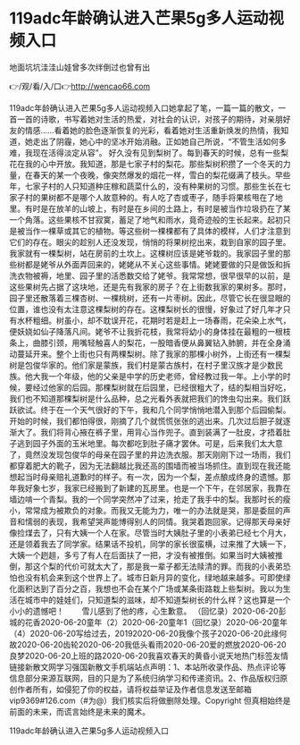 # 119adc年龄确认进入芒果5g多人运动视频入口
地面坑坑洼洼山娃曾多次绊倒过也曾有出

👉/观/看/入/口👉http://wencao66.com

119adc年龄确认进入芒果5g多人运动视频入口她拿起了笔，一篇一篇的散文，一首一首的诗歌，书写着她对生活的热爱，对社会的认识，对孩子的期待，对亲朋好友的情感……看着她的脸色逐渐恢复的光彩，看着她对生活重新焕发的热情，我知道，她走出了阴霾，她心中的坚冰开始消融。正如她自己所说，“不管生活如何多难，我现在活得淡定从容”。
好久没有见到梨树了。每到春天的时候，总有一些梨花在我的心中开放。我知道，那是七家子村的梨花。那些梨树积攒了一个冬天的力量，在春天的某一个夜晚，像突然爆发的烟花一样，雪白的梨花缀满了枝头。早些年，七家子村的人只知道种庄稼和蔬菜什么的，没有种果树的习惯。那些生长在七家子村的果树都不是哪个人故意种的。有人吃了杏或枣子，随手将果核甩在了地里。有时是在放羊的山坡上，有时是在乡间的土路上，有时是被当作垃圾扔在了某一个角落。这些果核不甘寂寞，蓄足了地气和雨水，竟奇迹般的生长起来。起初只是被当作一棵草或其它的植物。等这些树一棵棵都有了具体的模样，人们才注意到它们的存在。眼尖的趁别人还没发现，悄悄的将果树挖出来，栽到自家的园子里。我家就有一棵梨树，站在房前的土坎上。这棵树应该是姥爷栽的。我家园子里的那些树都是姥爷从外面弄回来的，姥姥从不关心这些事情。姥姥要做的只是做饭和拆洗衣物被褥，地里、园子里的活悉数交给了姥爷。我常常想，很早很早的以前，是这些果树先占据了这块地，还是先有我家的房子？在上街数我家的果树多。那时，园子里还散落着三棵杏树、一棵桃树，还有一片枣树。因此，尽管它长在很显眼的位置，谁也没有太注意这棵梨树的存在。这棵梨树长的很慢，好象过了好几年才只有水杯粗细。树虽小，却不耽误开花，花期时若是赶上一场春雨，花朵染上水气，便妖娆如仙子降落凡间。姥爷不让我折花枝，我常将幼小的身体挂在最粗的一根枝条上，曲膝引颈，用嘴轻触喜人的梨花，一股暗香便从鼻翼钻入肺腑，并在全身涌动蔓延开来。整个上街也只有两棵梨树。除了我家的那棵小树外，上街还有一棵梨树是包俊华家的。他们家是蒙族，我们村是蒙古族村，在村子里汉族才是少数民族。他大我一个年级，他的父亲是中学的历史老师，曾经教过我一年。上小学的时候，要经过他家的后园。那棵梨树就在后园里，已经很粗大了，结的梨相当好吃，我们也不知道那棵梨树是什么品种，总之光看外表就把我们的馋虫勾出来。我们跃跃欲试。终于在一个天气很好的下午，我和几个同学悄悄地潜入到那个后园偷梨。开始的时候，我们都怕得很，刚摘了几个就慌慌张张的逃出来。几次过后胆子就逐渐大了。我们将背心掖在裤子里，用背心当作兜子。直到装满了一肚皮，才捂着肚子逃到园子外面的玉米地里。每次都吃到肚子痛才罢休。可是，后来我们太大意了，竟然没发现包俊华的母亲在园子里的井边洗衣服。那天刚刚下过一场雨，我们都穿着肥大的靴子，因为无法翻越比我还高的围墙而被当场抓住。直到现在我还能想起当时母亲赔礼道歉时的样子。有一次，因为一个梨，差点酿成终身的遗憾。那年我好象七岁，我家已经搬到了新建的瓦房里。也是一个下午，在邻居家，我靠在墙边啃一个青梨。我的一个同学突然冲了过来，抢走了我手中的梨。我那时长的瘦小，常常成为被欺负的对象。而我又无能为力，唯一的办法就是哭，那是委屈的声音和懦弱的表现，我希望哭声能博得别人的同情。我哭着跑回家。记得那天母亲好像捡煤去了，只有大姨一个人在家。尽管当时大姨肚子里的小表弟已经七个月大，还是领着我去了同学家。结果话不投机，同学的家长很蛮横，过来推了大姨一下，大姨一个趔趄，多亏了有人在后面扶了一把，才没有被推倒。如果当时大姨被推倒，那这个梨的代价可就太大了，那是我一辈子都无法赎清的罪。而我的小表弟恐怕也没有机会来到这个世界上了。城市日新月异的变化，绿地越来越多。可即使绿化面积达到了百分之百，我想也不会在某个广场或某条街路栽上些梨树。我以为生活在城市中的娃娃们，只知道梨的滋味，却不知道梨树长的什么样？这也算是一个小小的遗憾吧！
　　雪儿感到了他的疼，心生歉意。
（回忆录）2020-06-20彭城的花香2020-06-20童年（2）2020-06-20童年1（回忆录）2020-06-20童年（4）2020-06-20写给过去，20192020-06-20我像个孩子2020-06-20此缘何故2020-06-20齿轮2020-06-20我低头看雨2020-06-20爱的燃放2020-06-20良梦2020-06-20上班的路2020-06-20我喜欢春天的黄昏小说天地热门标签友情链接新散文网学习强国新散文手机端站点声明：1、本站所收录作品、热点评论等信息部分来源互联网，目的只是为了系统归纳学习和传递资讯。2、作品版权归原创作者所有，如侵犯了你的权益，请将权益举证及作者信息发送至邮箱vip9369#126.com（#为@）我们核实后将做删除处理。Copyright
但真相始终是前面的未来，而谎言始终是未来的魔术。

119adc年龄确认进入芒果5g多人运动视频入口
